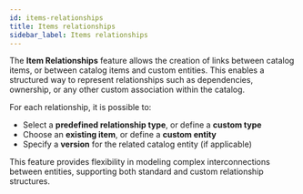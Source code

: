```yaml
---
id: items-relationships
title: Items relationships
sidebar_label: Items relationships
---
```


The **Item Relationships** feature allows the creation of links between catalog items, or between catalog items and custom entities. This enables a structured way to represent relationships such as dependencies, ownership, or any other custom association within the catalog.

For each relationship, it is possible to:

- Select a **predefined relationship type**, or define a **custom type**
- Choose an **existing item**, or define a **custom entity**
- Specify a **version** for the related catalog entity (if applicable)

This feature provides flexibility in modeling complex interconnections between entities, supporting both standard and custom relationship structures.
